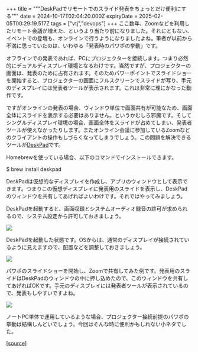 +++
title = """DeskPadでリモートでのスライド発表をちょっとだけ便利にする"""
date = 2024-10-17T02:04:20.000Z
expiryDate = 2025-02-05T00:29:19.517Z
tags = ["vtj","devops"]
+++
ここ数年、Zoomなどを利用したリモート会議が増えた、というより当たり前になりました。それにともない、イベントでの登壇も、オンラインで行うようになりましたよね。筆者が以前から不満に思っていたのは、いわゆる「発表時のパワポの挙動」です。

オフラインでの発表であれば、PCにプロジェクターを接続します。つまり必然的にデュアルディスプレイ環境となるわけです。当然ですが、プロジェクターの画面は、発表のために占有されます。そのためパワーポイントでスライドショーを開始すると、プロジェクターの画面にフルスクリーンでスライドが写り、手元のディスプレイには発表者ツールが表示されます。これは非常に理にかなった動作です。

ですがオンラインの発表の場合、ウィンドウ単位で画面共有が可能なため、画面全体にスライドを表示する必要はありません。というかむしろ邪魔です。そしてシングルディスプレイ環境の場合、画面全体をスライドが占めてしまい、発表者ツールが使えなかったりします。またオンライン会議に参加しているZoomなどのクライアントの操作もしづらくなってしまうでしょう。この問題を解決できるツールが[DeskPad](https://github.com/Stengo/DeskPad)です。

Homebrewを使っている場合、以下のコマンドでインストールできます。

$ brew install deskpad

DeskPadは仮想的なディスプレイを作成し、アプリのウィンドウとして表示できます。つまりこの仮想ディスプレイに発表用のスライドを表示し、DeskPadのウィンドウを共有してあげればよいわけです。それではやってみましょう。

DeskPadを起動すると、画面収録とシステムオーディオ録音の許可が求められるので、システム設定から許可しておきましょう。

![](https://cdn-ak.f.st-hatena.com/images/fotolife/v/virtualtech/20241017/20241017110422.png)

DeskPadを起動した状態です。OSからは、通常のディスプレイが接続されているように見えますので、配置などを調整しておきましょう。

![](https://cdn-ak.f.st-hatena.com/images/fotolife/v/virtualtech/20241017/20241017110426.png)

パワポのスライドショーを開始し、Zoomで共有してみた例です。発表用のスライドはDeskPadのウィンドウの中に押し込めたので、このウィンドウを共有してあげればOKです。手元のディスプレイには発表者ツールが表示されているので、発表もしやすいですよね。

![](https://cdn-ak.f.st-hatena.com/images/fotolife/v/virtualtech/20241017/20241017110432.png)

ノートPC単体で運用しているような場合、プロジェクター接続前提のパワポの挙動は結構しんどいでしょう。今回はそんな時に便利かもしれない小ネタでした。

[[source]](https://devops-blog.virtualtech.jp/entry/20241017/1729130660)
